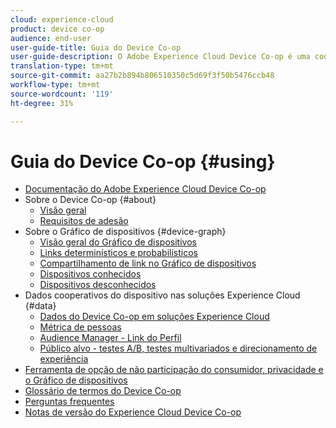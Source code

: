 ```yaml
---
cloud: experience-cloud
product: device co-op
audience: end-user
user-guide-title: Guia do Device Co-op
user-guide-description: O Adobe Experience Cloud Device Co-op é uma cooperativa digital onde os clientes participantes compartilham informações sobre links de dispositivos. Essas informações ajudam a entregar experiências valiosas e consistentes entre os dispositivos aos clientes.
translation-type: tm+mt
source-git-commit: aa27b2b894b806510350c5d69f3f50b5476ccb48
workflow-type: tm+mt
source-wordcount: '119'
ht-degree: 31%

---
```



# Guia do Device Co-op {#using}

+ [Documentação do Adobe Experience Cloud Device Co-op](home.md)
+ Sobre o Device Co-op {#about}
   + [Visão geral](about/overview.md)
   + [Requisitos de adesão](about/requirements.md)
+ Sobre o Gráfico de dispositivos {#device-graph}
   + [Visão geral do Gráfico de dispositivos](processes/device-graph-overview.md)
   + [Links determinísticos e probabilísticos](processes/links.md)
   + [Compartilhamento de link no Gráfico de dispositivos](processes/link-sharing.md)
   + [Dispositivos conhecidos](processes/known-device.md)
   + [Dispositivos desconhecidos](processes/unknown-device.md)
+ Dados cooperativos do dispositivo nas soluções Experience Cloud {#data}
   + [Dados do Device Co-op em soluções Experience Cloud](other-solutions/other-solutions.md)
   + [Métrica de pessoas](other-solutions/people.md)
   + [Audience Manager - Link do Perfil](other-solutions/proflie-link.md)
   + [Público alvo - testes A/B, testes multivariados e direcionamento de experiência](other-solutions/target.md)
+ [Ferramenta de opção de não participação do consumidor, privacidade e o Gráfico de dispositivos](privacy.md)
+ [Glossário de termos do Device Co-op](glossary.md)
+ [Perguntas frequentes](faq.md)
+ [Notas de versão do Experience Cloud Device Co-op](release-notes.md)
